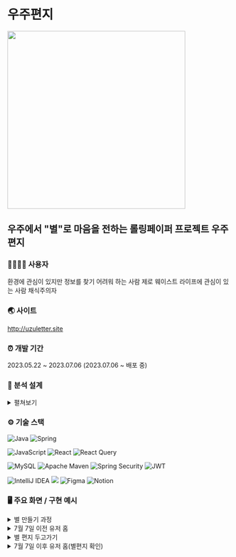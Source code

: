 # 우주편지

<img src="https://github.com/team-pause/uzuletter-public/assets/88870452/0860b0ce-f95d-4005-bc31-975c681b369b" width="400"/>

## 우주에서 "별"로 마음을 전하는 롤링페이퍼 프로젝트 우주편지

### 👨‍👩‍👧‍👦 사용자
환경에 관심이 있지만 정보를 찾기 어려워 하는 사람
제로 웨이스트 라이프에 관심이 있는 사람
채식주의자

### 🌏 사이트
http://uzuletter.site


### ⏰ 개발 기간
2023.05.22 ~ 2023.07.06
(2023.07.06 ~ 배포 중)

### 📁 분석 설계

<details>
 <summary> 펼쳐보기</summary>
 
 - 요구사항 정의
 
 <img width="385" alt="image" src="https://github.com/team-pause/uzuletter-public/assets/88870452/2c43f7c5-a22e-4757-8008-e1461da1f641">
 
 - class diagram

<img width="917" alt="image" src="https://github.com/team-pause/uzuletter-public/assets/88870452/46e0c5dd-41be-40c2-9cda-33ac096973df">

- 테이블 명세서

<img width="740" alt="image" src="https://github.com/team-pause/uzuletter-public/assets/88870452/cb79bdd6-c47e-478f-b73d-4b8e28aff0b4">

- ERD

<img width="459" alt="image" src="https://github.com/team-pause/uzuletter-public/assets/88870452/307f255f-2381-4859-89b7-5075c52263df">







</details>



### ⚙️ 기술 스택

![Java](https://img.shields.io/badge/OpenJDK-ED8B00?style=for-the-badge&logo=openjdk&logoColor=white)
![Spring](https://img.shields.io/badge/Spring-6DB33F.svg?&style=for-the-badge&logo=Spring&logoColor=white)

![JavaScript](https://img.shields.io/badge/JavaScript-323330?style=for-the-badge&logo=javascript&logoColor=F7DF1E)
 ![React](https://img.shields.io/badge/React-20232A?style=for-the-badge&logo=react&logoColor=61DAFB)
![React Query](https://img.shields.io/badge/REACTQUERY-FF4154?style=for-the-badge&logo=REACTQUERY&logoColor=white)


![MySQL](https://img.shields.io/badge/MySQL-4479A1.svg?&style=for-the-badge&logo=MySQL&logoColor=white)
![Apache Maven](https://img.shields.io/badge/Apache%20Maven-C71A36.svg?&style=for-the-badge&logo=Apache%20Maven&logoColor=white)
![Spring Security](https://img.shields.io/badge/Spring%20Security-6DB33F.svg?&style=for-the-badge&logo=Spring%20Security&logoColor=white)
![JWT](https://img.shields.io/badge/JWT-000000?style=for-the-badge&logo=JSON%20web%20tokens&logoColor=white)


![IntelliJ IDEA](https://img.shields.io/badge/IntelliJ%20IDEA-000000.svg?&style=for-the-badge&logo=IntelliJ%20IDEA&logoColor=white)
<img src="https://img.shields.io/badge/VSCODE-007ACC?style=for-the-badge&logo=VSCODE&logoColor=white">
![Figma](https://img.shields.io/badge/Figma-F24E1E.svg?&style=for-the-badge&logo=Figma&logoColor=white)
![Notion](https://img.shields.io/badge/Notion-000000.svg?&style=for-the-badge&logo=Notion&logoColor=white)


### 🖥️ 주요 화면 / 구현 예시

<!--![ezgif-5-b3fc6af882](https://github.com/team-pause/uzuletter-public/assets/88870452/3fd36a14-de93-4018-8fc9-55247fb854e7)-->

<!--
<img width="1342" alt="image" src="https://github.com/team-pause/uzuletter-public/assets/88870452/f7694446-4740-4c3f-81b9-e73498a4b0d4">-->

<details>
 <summary>별 만들기 과정</summary>

 # 🌟 홈 화면
 
![회원가입1](https://github.com/team-pause/uzuletter-public/assets/88870452/29a05124-c7e4-4d26-a7a8-ff7abb647cf3)

 
 <!--<img width="400" alt="image" src="https://github.com/team-pause/uzuletter-public/assets/88870452/270b76af-83e9-4d59-818f-2960ed1f7ae3">-->

 # 🌟 카카오로 회원가입

 <img width="693" alt="image" src="https://github.com/team-pause/uzuletter-public/assets/88870452/c851643d-f9f8-4fe9-9ac5-4dc8dfb9f6be">

 # 🌟 별 이름 입력

 <!--<img width="803" alt="image" src="https://github.com/team-pause/uzuletter-public/assets/88870452/22d9c8d7-0b84-4236-a305-a4f21add111e">-->
![회원가입2](https://github.com/team-pause/uzuletter-public/assets/88870452/c23c90a3-3b10-4dac-8de3-938b19b7b66c)


  # 🌟 별 모양 선택

  ![회원가입3-별모양선택찐](https://github.com/team-pause/uzuletter-public/assets/88870452/17f720af-b686-4dc9-8a62-6242b7b50085)

  # 🌟 별 색상 선택
  
  ![회원가입4-별색선택](https://github.com/team-pause/uzuletter-public/assets/88870452/6af46065-9777-421f-a294-6dfdea7ed89a)

  
  # 🌟 별 완성

  ![회원가입5-별완성](https://github.com/team-pause/uzuletter-public/assets/88870452/9f38584d-0c47-4ed7-a1a2-9587d69e1c9e)

</details>

<details>
 <summary>
  7월 7일 이전 유저 홈
 </summary>

  # 🌟 카카오톡 채널 추가 가능
  
  ![회원가입6-채널추가](https://github.com/team-pause/uzuletter-public/assets/88870452/e51b89aa-12a1-43f8-acc7-3230f7a17103)

  # 🌟 내가 있는 곳 공유하기(카카오 공유하기 + 링크 복사)
- 카카오 공유하기
 
 - 링크 복사

![회원가입7-내가 있는 곳 공유하기](https://github.com/team-pause/uzuletter-public/assets/88870452/1c8b868d-28cb-4a9b-b284-b85670197927)

  # 🌟 받은 별 확인하기
  
![유저홈1-별확인](https://github.com/team-pause/uzuletter-public/assets/88870452/92b0dcef-dde1-46b6-9642-ee9ddf3f2b06)

  # 🌟 서비스 탈퇴하기

  - 계속 이용하기

  ![탈퇴1-서비스계속이용하기](https://github.com/team-pause/uzuletter-public/assets/88870452/cd4a92c9-645f-4a80-a967-9f469c9fbc0d)

  - 탈퇴하기 후 홈화면

![탈퇴2-서비스탈퇴](https://github.com/team-pause/uzuletter-public/assets/88870452/c53da2cb-f120-40ed-9b87-68089224daba)


</details>
<details>
 <summary>별 편지 두고가기</summary>

 

  # 🌟 공유받은 카카오톡 링크로 접속
  
  ![별두가1-카톡링크로접속](https://github.com/team-pause/uzuletter-public/assets/88870452/eca78647-7acb-4bf4-9038-08597d588f0e)

  # 🌟 별 두고 가기 (별 모양 선택)
  
![별두가2-별모양선택](https://github.com/team-pause/uzuletter-public/assets/88870452/eb086f0f-9a53-467a-8971-755d31339f9b)

  # 🌟 별 두고 가기 (별 색상 선택)

![별두가3-별색상선택](https://github.com/team-pause/uzuletter-public/assets/88870452/e8eaa341-cef5-45e7-9be2-22976d4dca4d)

  
  # 🌟 별 이름 입력

![별두가4-별이름입력](https://github.com/team-pause/uzuletter-public/assets/88870452/4c7f671f-1521-498f-bf5e-08362a3d82ad)

  
  # 🌟 별에 담길 이야기 입력

  ![별두가5-별내용입력](https://github.com/team-pause/uzuletter-public/assets/88870452/31055569-8727-4d93-83b0-70e2a13a6de1)

  # 🌟 별 보내고 목록에서 확인

  ![별두가6-별보내고목록에서확인](https://github.com/team-pause/uzuletter-public/assets/88870452/87ce8b71-9df7-420f-83b9-7d4bc97cf213)

 
 
</details>
<details>
 <summary>
  7월 7일 이후 유저 홈(별편지 확인)
 </summary>

  # 🌟 7월 7일 이후 접속

 ![이유1-접속](https://github.com/team-pause/uzuletter-public/assets/88870452/d394261f-a023-4275-b93f-abc3962f7513)

  
  # 🌟 별 둘러보기

![이유2-둘러보기](https://github.com/team-pause/uzuletter-public/assets/88870452/e33cab50-b1f2-400b-a790-428225e7beec)

  
  # 🌟 별 목록 확인

![이유3-목록확인](https://github.com/team-pause/uzuletter-public/assets/88870452/2cc44ad9-155e-4de7-a233-dc7353e2043a)
![이유4-목록확인2](https://github.com/team-pause/uzuletter-public/assets/88870452/a3d9dd49-35a0-4e4d-8917-2f18e7e52450)

  
  # 🌟 별 편지 상세 확인(+넘기기)
  
  ![이유5-상세편지확인](https://github.com/team-pause/uzuletter-public/assets/88870452/47a0f896-23b9-49e3-8858-a56b6247f4a1)
 
</details>

